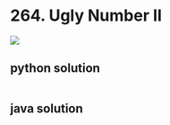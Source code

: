 # 264. Ugly Number II
<img src="https://github.com/vampire1996/LeetCode/blob/master/Problems/1-100/79.%20Word%20Search/problem.png"/>

## python solution
```python

```

## java solution
```java

```
